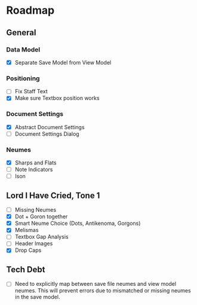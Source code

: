 # Roadmap

## General

### Data Model
- [X] Separate Save Model from View Model

### Positioning
- [ ] Fix Staff Text
- [X] Make sure Textbox position works

### Document Settings
- [X] Abstract Document Settings
- [ ] Document Settings Dialog
 
### Neumes
- [X] Sharps and Flats
- [ ] Note Indicators
- [ ] Ison

## Lord I Have Cried, Tone 1
- [ ] Missing Neumes
- [X] Dot + Goron together
- [X] Smart Neume Choice (Dots, Antikenoma, Gorgons)
- [X] Melismas
- [ ] Textbox Gap Analysis
- [ ] Header Images
- [X] Drop Caps

## Tech Debt
- [ ] Need to explicitly map between save file neumes and view model neumes. This will prevent errors due to mismatched or missing neumes in the save model.
